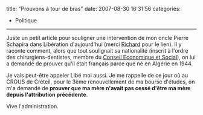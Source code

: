 title: "Prouvons à tour de bras"
date: 2007-08-30 16:31:56
categories:
  - Politique
---

Juste un petit article pour souligner une intervention de mon oncle Pierre Schapira dans Libération d'aujourd'hui (merci [Richard](//richard.ying.fr/blog/) pour le lien). Il y raconte comment, alors que tout soulignait sa nationalité (inscrit à l'ordre des chirurgiens-dentistes, membre du [Conseil Economique et Social](//fr.wikipedia.org/wiki/Conseil_%C3%A9conomique_et_social_(France))), on lui a demandé de prouver qu'il était français parce que né en Algérie en 1944.

Je vais peut-être appeler Libé moi aussi. Je me rappelle de ce jour où au CROUS de Créteil, pour le 3ème renouvellement de ma bourse d'études, on m'a demandé de **prouver que ma mère n'avait pas cessé d'être ma mère depuis l'attribution précédente**.

Vive l'administration.